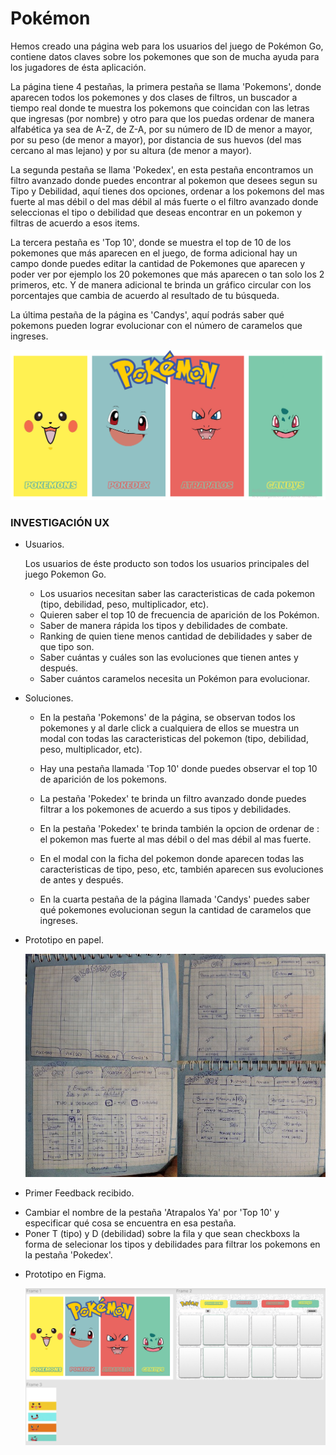 # Pokémon

Hemos creado una página web para los usuarios del juego de Pokémon Go, contiene datos claves sobre los pokemones 
que son de mucha ayuda para los jugadores de ésta aplicación.

La página tiene 4 pestañas, la primera pestaña se llama 'Pokemons', donde aparecen todos los pokemones y dos clases de filtros, un buscador a tiempo real donde te muestra los pokemons que coincidan con las letras que ingresas (por nombre) y otro para que los puedas ordenar de manera alfabética ya sea de A-Z, de Z-A, por su número de ID de menor a mayor, por su peso (de menor a mayor), por distancia de sus huevos (del mas cercano al mas lejano) y por su altura (de menor a mayor).

La segunda pestaña se llama 'Pokedex', en esta pestaña encontramos un filtro avanzado donde puedes encontrar al pokemon que desees segun su Tipo y Debilidad, aquí tienes dos opciones, ordenar a los pokemons del mas fuerte al mas débil o del 
mas débil al más fuerte o el filtro avanzado donde seleccionas el tipo o debilidad que deseas encontrar en un pokemon y 
filtras de acuerdo a esos items.

La tercera pestaña es 'Top 10', donde se muestra el top de 10 de los pokemones que más aparecen en el juego, de forma adicional hay un campo donde puedes editar la cantidad de Pokemones que aparecen y poder ver por ejemplo los 20 pokemones que más aparecen o tan solo los 2 primeros, etc. Y de manera adicional te brinda un gráfico circular con los porcentajes  que cambia de acuerdo al resultado de tu búsqueda.

La última pestaña de la página es 'Candys', aquí podrás saber qué pokemons pueden lograr evolucionar con el
número de caramelos que ingreses.

![Pokemon](/src/img/final.png "Resultado Final")

### INVESTIGACIÓN UX

  * Usuarios.
  
    Los usuarios de éste producto son todos los usuarios principales del juego Pokemon Go.
     
    - Los usuarios necesitan saber las caracteristicas de cada pokemon (tipo, debilidad, peso, multiplicador, etc).
    - Quieren saber el top 10 de frecuencia de aparición de los Pokémon.
    - Saber de manera rápida los tipos y debilidades de combate.
    - Ranking de quien tiene menos cantidad de debilidades y saber de que tipo son.
    - Saber cuántas y cuáles son las evoluciones que tienen antes y después.
    - Saber cuántos caramelos necesita un Pokémon para evolucionar.
     
  * Soluciones.
    
    - En la pestaña 'Pokemons' de la página, se observan todos los pokemones y al darle click a cualquiera de ellos 
    se muestra un modal con todas las caracteristicas del pokemon (tipo, debilidad, peso, multiplicador, etc).
  
    - Hay una pestaña llamada 'Top 10' donde puedes observar el top 10 de aparición de los pokemons.
    
    - La pestaña 'Pokedex' te brinda un filtro avanzado donde puedes filtrar a los pokemones de acuerdo 
    a sus tipos y debilidades.

    - En la pestaña 'Pokedex' te brinda también la opcion de ordenar de : el pokemon mas fuerte al mas débil o del mas débil al mas fuerte.
    
    - En el modal con la ficha del pokemon donde aparecen todas las caracteristicas de tipo, peso, etc, también 
    aparecen sus evoluciones de antes y después.
    
    - En la cuarta pestaña de la página llamada 'Candys' puedes saber qué pokemones evolucionan segun la 
    cantidad de caramelos que ingreses.
     
  * Prototipo en papel.
     
      ![Pokemon](/src/img/papel.jpg "Prototipo en papel")
     
  * Primer Feedback recibido.
  
   - Cambiar el nombre de la pestaña 'Atrapalos Ya' por 'Top 10' y especificar qué cosa se encuentra en esa 
   pestaña.
   - Poner T (tipo) y D (debilidad) sobre la fila y que sean checkboxs la forma de selecionar los tipos y debilidades 
   para filtrar los pokemons en la pestaña 'Pokedex'.

  * Prototipo en Figma.
     
     ![Pokemon](/src/img/figma.png "Figma")
     

